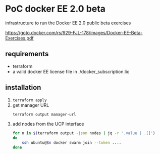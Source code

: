 # PoC docker EE 2.0 beta

infrastructure to run the Docker EE 2.0 public beta exercises

https://goto.docker.com/rs/929-FJL-178/images/Docker-EE-Beta-Exercises.pdf

## requirements

* terraform
* a valid docker EE license file in ./docker_subscription.lic

## installation
1. ``terraform apply``
2. get manager URL
    ```bash
    terraform output manager-url
    ```
3. add nodes from the UCP interface
    ```bash
    for n in $(terraform output -json nodes | jq -r '.value | .[]')
    do
        ssh ubuntu@$n docker swarm join --token ....
    done
    ```

